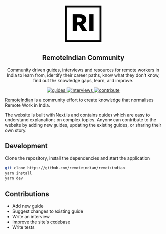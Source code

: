 <p align="center">
  <img src="public/brand.png" height="128">
  <h2 align="center">RemoteIndian Community</h2>
  <p align="center">Community driven guides, interviews and resources for remote workers in India to learn from, identify their career paths, know what they don't know, find out the knowledge gaps, learn, and improve.<p>
  <p align="center">
    <a href="https://beta.remoteindian.com/guides">
    	<img src="https://img.shields.io/badge/-Guides-0a0a0a.svg?style=flat&colorA=0a0a0a" alt="guides" />
    </a>
    <a href="https://beta.remoteindian.com/interviews">
    	<img src="https://img.shields.io/badge/-Roadmaps-0a0a0a.svg?style=flat&colorA=0a0a0a" alt="interviews" />
    </a>
    <a href="./contributing/readme.md">
    	<img src="https://img.shields.io/badge/%E2%9D%A4-Contribute-0a0a0a.svg?style=flat&colorA=0a0a0a" alt="contribute" />
    </a>
  </p>
</p>

[RemoteIndian](https://remoteindian.com) is a community effort to create knowledge that normalises Remote Work in India.

The website is built with Next.js and contains guides which are easy to understand explanations on complex topics. Anyone can contribute to the website by adding new guides, updating the existing guides, or sharing their own story.

## Development

Clone the repository, install the dependencies and start the application

```bash
git clone https://github.com/remoteindian/remoteindian
yarn install
yarn dev
```

## Contributions

* Add new guide
* Suggest changes to existing guide
* Write an interview
* Improve the site's codebase
* Write tests

